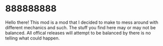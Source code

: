 # 888888888

Hello there! This mod is a mod that I decided to make to mess around with different mechanics and such. The stuff you find here may or may not be balanced. All offical releases will attempt to be balanced by there is no telling what could happen. 
